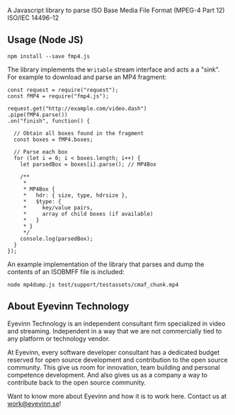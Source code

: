 A Javascript library to parse ISO Base Media File Format (MPEG-4 Part 12) ISO/IEC 14496-12

## Usage (Node JS)

```
npm install --save fmp4.js
```

The library implements the `Writable` stream interface and acts a a "sink". For example to download
and parse an MP4 fragment:

```
const request = require("request");
const fMP4 = require("fmp4.js");

request.get("http://example.com/video.dash")
.pipe(fMP4.parse())
.on("finish", function() {

  // Obtain all boxes found in the fragment
  const boxes = fMP4.boxes;

  // Parse each box
  for (let i = 0; i < boxes.length; i++) {
    let parsedBox = boxes[i].parse(); // MP4Box

    /**
     *
     * MP4Box {
     *   hdr: { size, type, hdrsize },
     *   $type: {
     *     key/value pairs,
     *     array of child boxes (if available)
     *   }
     * }
     */
    console.log(parsedBox);
  }
});
```

An example implementation of the library that parses and dump the contents of an ISOBMFF file is included:

```
node mp4dump.js test/support/testassets/cmaf_chunk.mp4
```

## About Eyevinn Technology

Eyevinn Technology is an independent consultant firm specialized in video and streaming. Independent in a way that we are not commercially tied to any platform or technology vendor.

At Eyevinn, every software developer consultant has a dedicated budget reserved for open source development and contribution to the open source community. This give us room for innovation, team building and personal competence development. And also gives us as a company a way to contribute back to the open source community. 

Want to know more about Eyevinn and how it is to work here. Contact us at work@eyevinn.se!
